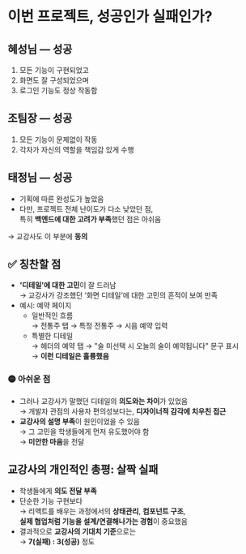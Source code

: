 # 이번 프로젝트, 성공인가 실패인가?

## 혜성님 — **성공**

1. 모든 기능이 구현되었고
2. 화면도 잘 구성되었으며
3. 로그인 기능도 정상 작동함

## 조팀장 — **성공**

1. 모든 기능이 문제없이 작동
2. 각자가 자신의 역할을 책임감 있게 수행

## 태정님 — **성공**

- 기획에 따른 완성도가 높았음
- 다만, 프로젝트 전체 난이도가 다소 낮았던 점,  
  특히 **백엔드에 대한 고려가 부족**했던 점은 아쉬움

→ 교강사도 이 부분에 **동의**

## ✅ 칭찬할 점

- **‘디테일’에 대한 고민**이 잘 드러남  
  → 교강사가 강조했던 ‘화면 디테일’에 대한 고민의 흔적이 보여 만족
- 예시: 예약 페이지
  - 일반적인 흐름  
    → 전통주 탭 → 특정 전통주 → 시음 예약 입력
  - 특별한 디테일  
    → 헤더의 예약 탭 → "술 미선택 시 오늘의 술이 예약됩니다" 문구 표시  
    → **이런 디테일은 훌륭했음**

### 🟡 아쉬운 점

- 그러나 교강사가 말했던 디테일의 **의도와는 차이**가 있었음  
  → 개발자 관점의 사용자 편의성보다는, **디자이너적 감각에 치우친 접근**
- **교강사의 설명 부족**이 원인이었을 수 있음  
  → 그 고민을 학생들에게 먼저 유도했어야 함  
  → **미안한 마음**을 전달

## 교강사의 개인적인 총평: **살짝 실패**

- 학생들에게 **의도 전달 부족**
- 단순한 기능 구현보다  
  → 리액트를 배우는 과정에서의 **상태관리**, **컴포넌트 구조**,  
   **실제 협업처럼 기능을 설계/연결해나가는 경험**이 중요했음
- 결과적으로 **교강사의 기대치 기준**으로는  
  → **7(실패) : 3(성공)** 정도

